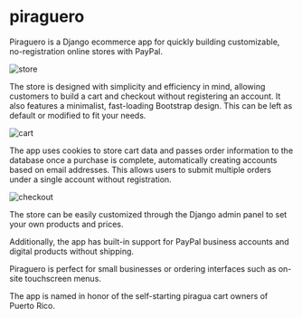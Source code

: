 # piraguero
Piraguero is a Django ecommerce app for quickly building customizable, no-registration online stores with PayPal.

![store](https://i.ibb.co/1dVDfbZ/Piraguero-Main.png)

The store is designed with simplicity and efficiency in mind, allowing customers to build a cart and checkout without registering an account. It also features a minimalist, fast-loading Bootstrap design. This can be left as default or modified to fit your needs.

![cart](https://i.ibb.co/QcCMTBH/Piraguero-Cart.png)

The app uses cookies to store cart data and passes order information to the database once a purchase is complete, automatically creating accounts based on email addresses. This allows users to submit multiple orders under a single account without registration.

![checkout](https://i.ibb.co/9TSyZtT/Piraguero-Checkout-Final.png)

The store can be easily customized through the Django admin panel to set your own products and prices.

Additionally, the app has built-in support for PayPal business accounts and digital products without shipping.

Piraguero is perfect for small businesses or ordering interfaces such as on-site touchscreen menus.

The app is named in honor of the self-starting piragua cart owners of Puerto Rico.
